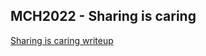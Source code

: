 ## MCH2022 - Sharing is caring

[Sharing is caring writeup](https://lucacampa.it/Sharing_is_caring_writeup.html)
